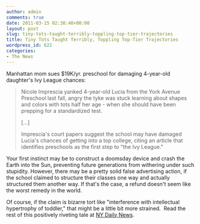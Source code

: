 ```yaml
---
author: admin
comments: true
date: 2011-03-15 02:38:48+00:00
layout: post
slug: tiny-tots-taught-terribly-toppling-top-tier-trajectories
title: Tiny Tots Taught Terribly, Toppling Top-Tier Trajectories
wordpress_id: 622
categories:
- The News
---
```


Manhattan mom sues $19K/yr. preschool for damaging 4-year-old daughter's Ivy League chances:

> Nicole Imprescia yanked 4-year-old Lucia from the York Avenue Preschool last fall, angry the tyke was stuck learning about shapes and colors with tots half her age - when she should have been prepping for a standardized test.
>
> [...]
>
> Imprescia's court papers suggest the school may have damaged Lucia's chances of getting into a top college, citing an article that identifies preschools as the first step to "the Ivy League."

Your first instinct may be to construct a doomsday device and crash the Earth into the Sun, preventing future generations from withering under such stupidity. However, there may be a pretty solid false advertising action, if the school claimed to structure their classes one way and actually structured them another way. If that's the case, a refund doesn't seem like the worst remedy in the world.

Of course, if the claim is bizarre tort like "interference with intellectual hypertrophy of toddler," that might be a little bit more strained.  Read the rest of this positively riveting tale at [NY Daily News](http://www.nydailynews.com/ny_local/2011/03/14/2011-03-14_manhattan_mom_sues_19kyr_preschool_for_damaging_4yearold_daughters_ivy_league_ch.html).
